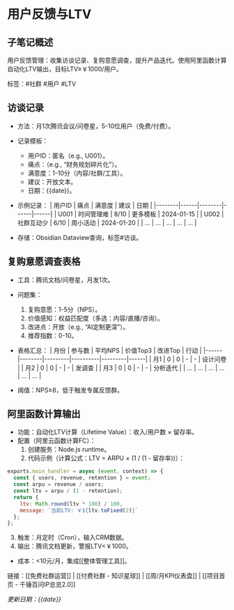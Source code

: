 # 用户反馈与LTV

## 子笔记概述
用户反馈管理：收集访谈记录、复购意愿调查，提升产品迭代。使用阿里函数计算自动化LTV输出，目标LTV≥￥1000/用户。

标签：#社群 #用户 #LTV

## 访谈记录
- 方法：月1次腾讯会议/问卷星，5-10位用户（免费/付费）。
- 记录模板：
  - 用户ID：匿名（e.g., U001）。
  - 痛点：（e.g., “财务规划碎片化”）。
  - 满意度：1-10分（内容/社群/工具）。
  - 建议：开放文本。
  - 日期：{{date}}。
- 示例记录：
| 用户ID | 痛点 | 满意度 | 建议 | 日期 |
|--------|------|--------|------|------|
| U001 | 时间管理难 | 8/10 | 更多模板 | 2024-01-15 |
| U002 | 社群互动少 | 6/10 | 周小活动 | 2024-01-20 |
| ... | ... | ... | ... | ... |

- 存储：Obsidian Dataview查询，标签#访谈。

## 复购意愿调查表格
- 工具：腾讯文档/问卷星，月发1次。
- 问题集：
  1. 复购意愿：1-5分（NPS）。
  2. 价值感知：权益匹配度（多选：内容/直播/咨询）。
  3. 改进点：开放（e.g., “AI定制更深”）。
  4. 推荐指数：0-10。
- 表格汇总：
| 月份 | 参与数 | 平均NPS | 价值Top3 | 改进Top | 行动 |
|------|--------|---------|----------|---------|------|
| 月1 | 0 | 0 | - | - | 设计问卷 |
| 月2 | 0 | 0 | - | - | 发调查 |
| 月3 | 0 | 0 | - | - | 分析迭代 |
| ... | ... | ... | ... | ... | ... |

- 阈值：NPS≥8，低于触发专属反馈群。

## 阿里函数计算输出
- 功能：自动化LTV计算（Lifetime Value）：收入/用户数 × 留存率。
- 配置（阿里云函数计算FC）：
  1. 创建服务：Node.js runtime。
  2. 代码示例（计算公式：LTV = ARPU × (1 / (1 - 留存率))）：
```javascript
exports.main_handler = async (event, context) => {
  const { users, revenue, retention } = event;
  const arpu = revenue / users;
  const ltv = arpu / (1 - retention);
  return {
    ltv: Math.round(ltv * 100) / 100,
    message: `当前LTV: ￥${ltv.toFixed(2)}`
  };
};
```
  3. 触发：月定时（Cron），输入CRM数据。
  4. 输出：腾讯文档更新，警报LTV<￥1000。
- 成本：<10元/月，集成[[整体管理工具]]。

链接：[[免费社群运营]] | [[付费社群 - 知识星球]] | [[周/月KPI仪表盘]] | [[项目首页 - 千锤百问IP总览2.0]]

*更新日期：{{date}}*